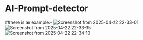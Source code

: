# AI-Prompt-detector
##here is an example:-
![Screenshot from 2025-04-22 22-33-01](https://github.com/user-attachments/assets/46b7ab35-92c3-485c-abaf-42005927b85c)
![Screenshot from 2025-04-22 22-33-35](https://github.com/user-attachments/assets/49bc8c46-e7f1-43de-bd11-0afbe97e8f2b)
![Screenshot from 2025-04-22 22-34-10](https://github.com/user-attachments/assets/27c0388a-cf80-4529-92fd-928951541dd8)
